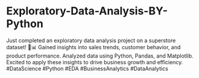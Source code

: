 # Exploratory-Data-Analysis-BY-Python
Just completed an exploratory data analysis project on a superstore dataset! 🛒📊 Gained insights into sales trends, customer behavior, and product performance. Analyzed data using Python, Pandas, and Matplotlib. Excited to apply these insights to drive business growth and efficiency. #DataScience #Python #EDA #BusinessAnalytics #DataAnalytics
